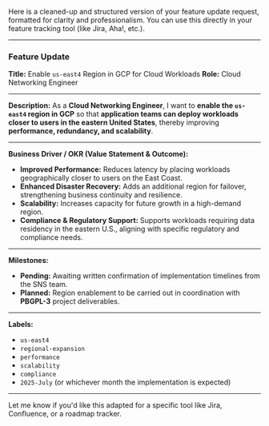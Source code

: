 Here is a cleaned-up and structured version of your feature update request, formatted for clarity and professionalism. You can use this directly in your feature tracking tool (like Jira, Aha!, etc.).

---

### **Feature Update**

**Title:** Enable `us-east4` Region in GCP for Cloud Workloads
**Role:** Cloud Networking Engineer

---

**Description:**
As a **Cloud Networking Engineer**, I want to **enable the `us-east4` region in GCP** so that **application teams can deploy workloads closer to users in the eastern United States**, thereby improving **performance, redundancy, and scalability**.

---

**Business Driver / OKR (Value Statement & Outcome):**

* **Improved Performance:** Reduces latency by placing workloads geographically closer to users on the East Coast.
* **Enhanced Disaster Recovery:** Adds an additional region for failover, strengthening business continuity and resilience.
* **Scalability:** Increases capacity for future growth in a high-demand region.
* **Compliance & Regulatory Support:** Supports workloads requiring data residency in the eastern U.S., aligning with specific regulatory and compliance needs.

---

**Milestones:**

* **Pending:** Awaiting written confirmation of implementation timelines from the SNS team.
* **Planned:** Region enablement to be carried out in coordination with **PBGPL-3** project deliverables.

---

**Labels:**

* `us-east4`
* `regional-expansion`
* `performance`
* `scalability`
* `compliance`
* `2025-July` (or whichever month the implementation is expected)

---

Let me know if you'd like this adapted for a specific tool like Jira, Confluence, or a roadmap tracker.
